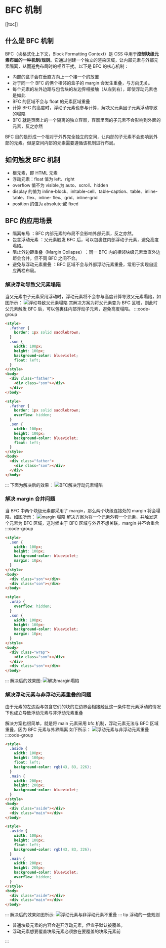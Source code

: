 # BFC 机制

[[toc]]

## 什么是 BFC 机制

BFC（块格式化上下文，Block Formatting Context）是 CSS 中用于**控制块级元素布局的一种机制/规则**。它通过创建一个独立的渲染区域，让内部元素与外部元素隔离，从而避免布局时的相互干扰。以下是 BFC 的核心机制：

- 内部的盒子会在垂直方向上一个接一个的放置
- 对于同一个 BFC 的俩个相邻的盒子的 margin 会发生重叠，与方向无关。
- 每个元素的左外边距与包含块的左边界相接触（从左到右），即使浮动元素也是如此
- BFC 的区域不会与 float 的元素区域重叠
- 计算 BFC 的高度时，浮动子元素也参与计算，解决父元素因子元素浮动导致的塌陷
- BFC 就是页面上的一个隔离的独立容器，容器里面的子元素不会影响到外面的元素，反之亦然

BFC 目的是形成一个相对于外界完全独立的空间，让内部的子元素不会影响到外部的元素。但是空间内部的元素需要遵循该机制进行布局。

## 如何触发 BFC 机制

- 根元素，即 HTML 元素
- 浮动元素：float 值为 left、right
- overflow 值不为 visible,为 auto、scroll、hidden
- display 的值为 inline-block、inltable-cell、table-caption、table、inline-table、flex、inline-
  flex、grid、inline-grid
- position 的值为 absolute:或 fixed

## BFC 的应用场景

- 隔离布局 ​：BFC 内部元素的布局不会影响外部元素，反之亦然。
- 包含浮动元素 ​：父元素触发 BFC 后，可以包裹住内部浮动子元素，避免高度塌陷。
- 阻止外边距重叠（Margin Collapse）​​：同一 BFC 内的相邻块级元素垂直外边距会合并，但不同 BFC 之间不会。
- 避免与浮动元素重叠 ​：BFC 区域不会与外部浮动元素重叠，常用于实现自适应两栏布局。

### 解决浮动导致父元素塌陷

当父元素中子元素采用浮动时，浮动元素将不会参与高度计算导致父元素塌陷，如图所示：
![浮动导致父元素塌陷](https://image-bucket-1307756649.cos.ap-chengdu.myqcloud.com/image/20250614152057407.png)
其解决方案为将父元素变为 BFC 区域，则此时父元素触发 BFC 后，可以包裹住内部浮动子元素，避免高度塌陷。
:::code-group

```html [浮动导致父元素塌陷]
<style>
  .father {
    border: 1px solid saddlebrown;
  }
  .son {
    width: 100px;
    height: 100px;
    background-color: blueviolet;
    float: left;
  }
</style>
<body>
  <div class="father">
    <div class="son"></div>
  </div>
</body>
```

```html [使用BFC让浮动子元素也参与高度计算] {4}
<style>
  .father {
    border: 1px solid saddlebrown;
    overflow: hidden;
  }
  .son {
    width: 100px;
    height: 100px;
    background-color: blueviolet;
    float: left;
  }
</style>
<body>
  <div class="father">
    <div class="son"></div>
  </div>
</body>
```

:::
下面为解决后的效果：
![BFC解决浮动元素塌陷](https://image-bucket-1307756649.cos.ap-chengdu.myqcloud.com/image/20250614152112786.png)

### 解决 margin 合并问题

当 BFC 中两个块级元素都采用了 margin，那么两个块级连接处的 margin 将会塌陷，如图所示：
![margin 塌陷](https://image-bucket-1307756649.cos.ap-chengdu.myqcloud.com/image/20250614152136460.png)
解决方案为将一个元素外套一个元素，并触发这个元素为 BFC 区域，这时候由于 BFC 区域与外界不想关联，margin 并不会重合
:::code-group

```html [margin 塌陷]
<style>
  .son {
    width: 100px;
    height: 100px;
    background-color: blueviolet;
    margin: 10px;
  }
</style>
<body>
  <div class="son"></div>
  <div class="son"></div>
</body>
```

```html [使用BFC让浮动子元素也参与高度计算] {2-4,13-15}
<style>
  .wrap {
    overflow: hidden;
  }
  .son {
    width: 100px;
    height: 100px;
    background-color: blueviolet;
    margin: 10px;
  }
</style>
<body>
  <div class="wrap">
    <div class="son"></div>
  </div>
  <div class="son"></div>
</body>
```

:::
解决后的效果图:
![解决margin塌陷](https://image-bucket-1307756649.cos.ap-chengdu.myqcloud.com/image/20250614152206867.png)

### 解决浮动元素与非浮动元素重叠的问题

由于元素的左边距与包含它们的块的左边界会相接触且这一条件在元素浮动的情况下也成立导致浮动元素与非浮动元素重叠

解决方案也很简单，就是将 main 元素采用 bfc 机制，浮动元素无法与 BFC 区域重叠，因为 BFC 元素与外界隔离
如下所示：
![浮动元素与非浮动元素重叠](https://image-bucket-1307756649.cos.ap-chengdu.myqcloud.com/image/20250614152225335.png)
:::code-group

```html [浮动元素与非浮动元素重叠]
<style>
  .aside {
    width: 100px;
    height: 100px;
    float: left;
    background-color: rgb(43, 83, 226);
  }
  .main {
    width: 200px;
    height: 200px;
    background-color: blueviolet;
  }
</style>
<body>
  <div class="aside"></div>
  <div class="main"></div>
</body>
```

```html [使用BFC让浮动元素与非浮动元素不重叠] {12}
<style>
  .aside {
    width: 100px;
    height: 100px;
    float: left;
    background-color: rgb(43, 83, 226);
  }
  .main {
    width: 200px;
    height: 200px;
    background-color: blueviolet;
    overflow: hidden;
  }
</style>
<body>
  <div class="aside"></div>
  <div class="main"></div>
</body>
```

:::
解决后的效果如图所示:
![浮动元素与非浮动元素不重叠](https://image-bucket-1307756649.cos.ap-chengdu.myqcloud.com/image/20250614152242596.png)
::: tip 浮动的一些规则

- 普通块级元素的内容会避开浮动元素，但盒子默认被覆盖。
- 浮动元素想要覆盖块级元素必须放在要覆盖的块级元素前

:::
